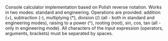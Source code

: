 Console calculator implementation based on Polish reverse notation. Works in two modes: standard and engineering.
Operations are provided: addition (+), subtraction (-), multiplying (*), division (/)
(all - both in standard and engineering modes),
raising to a power (^), rooting (root), sin, cos, tan (all - only in engineering mode).
All characters of the input expression (operators, arguments, brackets) must be separated by spaces.